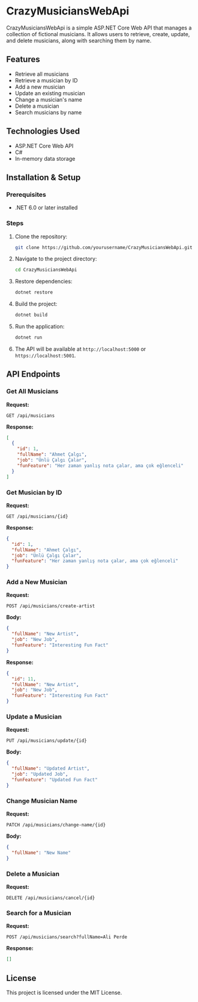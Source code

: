 # CrazyMusiciansWebApi

CrazyMusiciansWebApi is a simple ASP.NET Core Web API that manages a collection of fictional musicians. It allows users to retrieve, create, update, and delete musicians, along with searching them by name.

## Features
- Retrieve all musicians
- Retrieve a musician by ID
- Add a new musician
- Update an existing musician
- Change a musician's name
- Delete a musician
- Search musicians by name

## Technologies Used
- ASP.NET Core Web API
- C#
- In-memory data storage

## Installation & Setup

### Prerequisites
- .NET 6.0 or later installed

### Steps
1. Clone the repository:
   ```sh
   git clone https://github.com/yourusername/CrazyMusiciansWebApi.git
   ```
2. Navigate to the project directory:
   ```sh
   cd CrazyMusiciansWebApi
   ```
3. Restore dependencies:
   ```sh
   dotnet restore
   ```
4. Build the project:
   ```sh
   dotnet build
   ```
5. Run the application:
   ```sh
   dotnet run
   ```
6. The API will be available at `http://localhost:5000` or `https://localhost:5001`.

## API Endpoints

### Get All Musicians
**Request:**
```http
GET /api/musicians
```
**Response:**
```json
[
  {
    "id": 1,
    "fullName": "Ahmet Çalgı",
    "job": "Ünlü Çalgı Çalar",
    "funFeature": "Her zaman yanlış nota çalar, ama çok eğlenceli"
  }
]
```

### Get Musician by ID
**Request:**
```http
GET /api/musicians/{id}
```
**Response:**
```json
{
  "id": 1,
  "fullName": "Ahmet Çalgı",
  "job": "Ünlü Çalgı Çalar",
  "funFeature": "Her zaman yanlış nota çalar, ama çok eğlenceli"
}
```

### Add a New Musician
**Request:**
```http
POST /api/musicians/create-artist
```
**Body:**
```json
{
  "fullName": "New Artist",
  "job": "New Job",
  "funFeature": "Interesting Fun Fact"
}
```
**Response:**
```json
{
  "id": 11,
  "fullName": "New Artist",
  "job": "New Job",
  "funFeature": "Interesting Fun Fact"
}
```

### Update a Musician
**Request:**
```http
PUT /api/musicians/update/{id}
```
**Body:**
```json
{
  "fullName": "Updated Artist",
  "job": "Updated Job",
  "funFeature": "Updated Fun Fact"
}
```

### Change Musician Name
**Request:**
```http
PATCH /api/musicians/change-name/{id}
```
**Body:**
```json
{
  "fullName": "New Name"
}
```

### Delete a Musician
**Request:**
```http
DELETE /api/musicians/cancel/{id}
```

### Search for a Musician
**Request:**
```http
POST /api/musicians/search?fullName=Ali Perde
```
**Response:**
```json
[]
```

## License
This project is licensed under the MIT License.

